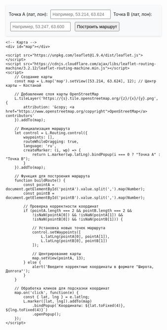 <html lang="en">
<head>
    <meta charset="UTF-8">
    <meta name="viewport" content="width=device-width, initial-scale=1.0">
    <title>Карта Костаная, созданная Элиной Бухаршиной!</title>
    <link rel="stylesheet" href="https://unpkg.com/leaflet@1.9.4/dist/leaflet.css" />
    <link rel="stylesheet" href="https://cdnjs.cloudflare.com/ajax/libs/leaflet-routing-machine/3.2.12/leaflet-routing-machine.css" />
    <style>
        #map {
            height: 90vh; /* Карта занимает 90% экрана */
            margin: 0;
        }
        #controls {
            padding: 10px;
            background: #f8f9fa;
            box-shadow: 0 2px 5px rgba(0, 0, 0, 0.1);
        }
        input, button {
            margin: 5px;
            padding: 5px;
            font-size: 14px;
        }
    </style>
</head>
<body>
    <!-- Блок с формой -->
    <div id="controls">
        <label>Точка A (лат, лон):</label>
        <input id="pointA" type="text" placeholder="Например, 53.214, 63.624">
        <label>Точка B (лат, лон):</label>
        <input id="pointB" type="text" placeholder="Например, 53.247, 63.600">
        <button onclick="buildRoute()">Построить маршрут</button>
    </div>

    <!-- Карта -->
    <div id="map"></div>

    <script src="https://unpkg.com/leaflet@1.9.4/dist/leaflet.js"></script>
    <script src="https://cdnjs.cloudflare.com/ajax/libs/leaflet-routing-machine/3.2.12/leaflet-routing-machine.min.js"></script>
    <script>
        // Создание карты
        const map = L.map('map').setView([53.214, 63.624], 12); // Центр карты — Костанай

        // Добавление слоя карты OpenStreetMap
        L.tileLayer('https://{s}.tile.openstreetmap.org/{z}/{x}/{y}.png', {
            attribution: '&copy; <a href="https://www.openstreetmap.org/copyright">OpenStreetMap</a> contributors'
        }).addTo(map);

        // Инициализация маршрута
        let control = L.Routing.control({
            waypoints: [],
            routeWhileDragging: true,
            language: 'ru',
            createMarker: (i, wp) => {
                return L.marker(wp.latLng).bindPopup(i === 0 ? "Точка A" : "Точка B");
            }
        }).addTo(map);

        // Функция для построения маршрута
        function buildRoute() {
            const pointA = document.getElementById('pointA').value.split(',').map(Number);
            const pointB = document.getElementById('pointB').value.split(',').map(Number);

            // Проверка корректности координат
            if (pointA.length === 2 && pointB.length === 2 && 
                !isNaN(pointA[0]) && !isNaN(pointA[1]) && 
                !isNaN(pointB[0]) && !isNaN(pointB[1])) {

                // Установка новых точек маршрута
                control.setWaypoints([
                    L.latLng(pointA[0], pointA[1]),
                    L.latLng(pointB[0], pointB[1])
                ]);

                // Центрирование карты
                map.setView(pointA, 13);
            } else {
                alert('Введите корректные координаты в формате "Широта, Долгота"');
            }
        }

        // Обработка кликов для подсказки координат
        map.on('click', function(e) {
            const { lat, lng } = e.latlng;
            L.marker([lat, lng]).addTo(map)
                .bindPopup(`Координаты: ${lat.toFixed(4)}, ${lng.toFixed(4)}`)
                .openPopup();
        });
    </script>
</body>
</html>
